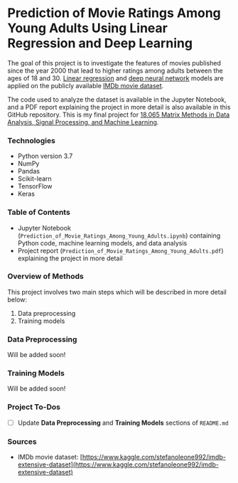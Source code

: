 # Prediction of Movie Ratings Among Young Adults Using Linear Regression and Deep Learning

The goal of this project is to investigate the features of movies published since the year 2000 that lead to higher ratings among adults between the ages of 18 and 30. [Linear regression](https://en.wikipedia.org/wiki/Linear_regression) and [deep neural network](https://en.wikipedia.org/wiki/Deep_learning) models are applied on the publicly available [IMDb movie dataset](https://www.kaggle.com/stefanoleone992/imdb-extensive-dataset).

The code used to analyze the dataset is available in the Jupyter Notebook, and a PDF report explaining the project in more detail is also available in this GitHub repository. This is my final project for [18.065 Matrix Methods in Data Analysis, Signal Processing, and Machine Learning](https://ocw.mit.edu/courses/mathematics/18-065-matrix-methods-in-data-analysis-signal-processing-and-machine-learning-spring-2018/).


### Technologies
- Python version 3.7
- NumPy
- Pandas
- Scikit-learn
- TensorFlow
- Keras


### Table of Contents
- Jupyter Notebook (`Prediction_of_Movie_Ratings_Among_Young_Adults.ipynb`) containing Python code, machine learning models, and data analysis
- Project report (`Prediction_of_Movie_Ratings_Among_Young_Adults.pdf`) explaining the project in more detail


### Overview of Methods
This project involves two main steps which will be described in more detail below:
1. Data preprocessing
2. Training models


### Data Preprocessing
Will be added soon!


### Training Models
Will be added soon!


### Project To-Dos
- [ ] Update **Data Preprocessing** and **Training Models** sections of `README.md`


### Sources
- IMDb movie dataset: [https://www.kaggle.com/stefanoleone992/imdb-extensive-dataset](https://www.kaggle.com/stefanoleone992/imdb-extensive-dataset)
